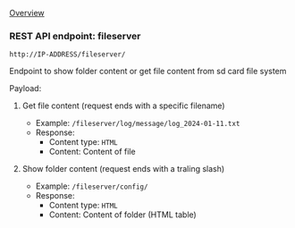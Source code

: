 [Overview](_OVERVIEW.md) 

### REST API endpoint: fileserver

`http://IP-ADDRESS/fileserver/`

Endpoint to show folder content or get file content from sd card file system

Payload:
1. Get file content (request ends with a specific filename) 
    - Example: `/fileserver/log/message/log_2024-01-11.txt`
    - Response:
      - Content type: `HTML`
      - Content: Content of file

2. Show folder content (request ends with a traling slash)
    - Example: `/fileserver/config/`
    - Response:
      - Content type: `HTML`
      - Content: Content of folder (HTML table)


